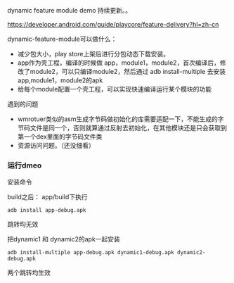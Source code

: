 dynamic feature module demo
持续更新。。


https://developer.android.com/guide/playcore/feature-delivery?hl=zh-cn

dynamic-feature-module可以做什么：

- 减少包大小，play store上架后进行分包动态下载安装。
- app作为壳工程，编译的时候做 app，module1，module2，首次编译后，修改了module2，可以只编译module2，然后通过 adb install-multiple 去安装 app,module1，module2的apk
- 给每个module配置一个壳工程，可以实现快速编译运行某个模块的功能

遇到的问题

- wmrotuer类似的asm生成字节码做初始化的库需要适配一下，不能生成的字节码文件是同一个，否则就算通过反射去初始化，在其他模块还是只会获取到第一个dex里面的字节码文件类
- 资源访问问题。（还没细看）



### 运行dmeo
安装命令

build之后： app/build下执行 
```agsl
adb install app-debug.apk
```
跳转均无效

把dynamic1 和 dynamic2的apk一起安装
```agsl
adb install-multiple app-debug.apk dynamic1-debug.apk dynamic2-debug.apk 
```

两个跳转均生效
